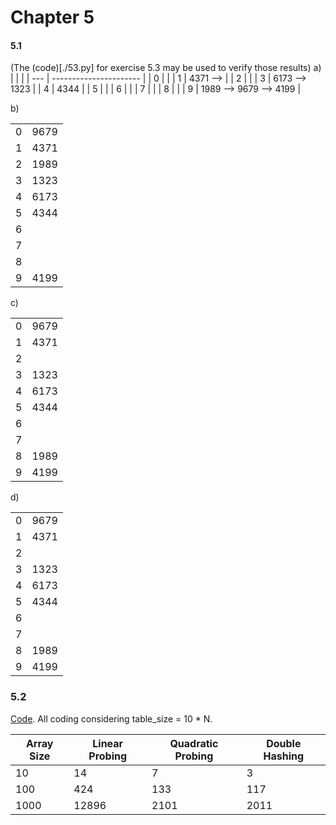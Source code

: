 # Chapter 5

#### 5.1
(The (code)[./53.py] for exercise 5.3 may be used to verify those results)
a)
| | |
| --- | ---------------------- |
| 0 | |
| 1 | 4371 --> |
| 2 | |
| 3 | 6173 --> 1323 |
| 4 | 4344 |
| 5 | |
| 6 | |
| 7 | |
| 8 | |
| 9 | 1989 --> 9679 --> 4199 |

b)

|     |      |
| --- | ---- |
| 0   | 9679 |
| 1   | 4371 |
| 2   | 1989 |
| 3   | 1323 |
| 4   | 6173 |
| 5   | 4344 |
| 6   |      |
| 7   |      |
| 8   |      |
| 9   | 4199 |

c)

|     |      |
| --- | ---- |
| 0   | 9679 |
| 1   | 4371 |
| 2   |      |
| 3   | 1323 |
| 4   | 6173 |
| 5   | 4344 |
| 6   |      |
| 7   |      |
| 8   | 1989 |
| 9   | 4199 |

d)

|     |      |
| --- | ---- |
| 0   | 9679 |
| 1   | 4371 |
| 2   |      |
| 3   | 1323 |
| 4   | 6173 |
| 5   | 4344 |
| 6   |      |
| 7   |      |
| 8   | 1989 |
| 9   | 4199 |

### 5.2

[Code](./53.py).
All coding considering table_size = 10 \* N.

| Array Size | Linear Probing | Quadratic Probing | Double Hashing |
| ---------- | -------------- | ----------------- | -------------- |
| 10         | 14             | 7                 |       3         |
| 100        | 424            | 133               |     117           |
| 1000       | 12896          | 2101              |    2011            |
